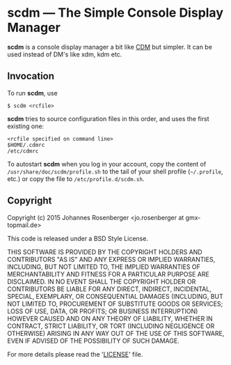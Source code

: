 scdm — The Simple Console Display Manager
=======================================

**scdm** is a console display manager a bit like [CDM] but simpler.
It can be used instead of DM's like xdm, kdm etc.

[CDM]: https://github.com/ghost1227/cdm

Invocation
----------------

To run **scdm**, use

    $ scdm <rcfile>

**scdm** tries to source configuration files in this order, and uses the first
existing one:

    <rcfile specified on command line>
    $HOME/.cdmrc
    /etc/cdmrc

To autostart **scdm** when you log in your account, copy the content of
`/usr/share/doc/scdm/profile.sh` to the tail of your shell profile (`~/.profile`,
etc.) or copy the file to `/etc/profile.d/scdm.sh`.


Copyright
-----------

Copyright (c) 2015 Johannes Rosenberger <jo.rosenberger at gmx-topmail.de>

This code is released under a BSD Style License.

THIS SOFTWARE IS PROVIDED BY THE COPYRIGHT HOLDERS AND CONTRIBUTORS "AS IS" AND ANY
EXPRESS OR IMPLIED WARRANTIES, INCLUDING, BUT NOT LIMITED TO, THE IMPLIED WARRANTIES
OF MERCHANTABILITY AND FITNESS FOR A PARTICULAR PURPOSE ARE DISCLAIMED. IN NO EVENT
SHALL THE COPYRIGHT HOLDER OR CONTRIBUTORS BE LIABLE FOR ANY DIRECT, INDIRECT,
INCIDENTAL, SPECIAL, EXEMPLARY, OR CONSEQUENTIAL DAMAGES (INCLUDING, BUT NOT LIMITED
TO, PROCUREMENT OF SUBSTITUTE GOODS OR SERVICES; LOSS OF USE, DATA, OR PROFITS; OR
BUSINESS INTERRUPTION) HOWEVER CAUSED AND ON ANY THEORY OF LIABILITY, WHETHER IN
CONTRACT, STRICT LIABILITY, OR TORT (INCLUDING NEGLIGENCE OR OTHERWISE) ARISING IN
ANY WAY OUT OF THE USE OF THIS SOFTWARE, EVEN IF ADVISED OF THE POSSIBILITY OF SUCH
DAMAGE.

For more details please read the '[LICENSE]' file.

[LICENSE]: https://github.com/jorsn/scdm/blob/master/LICENSE
